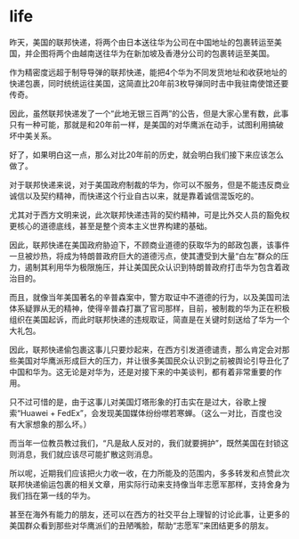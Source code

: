 # life
昨天，美国的联邦快递，将两个由日本送往华为公司在中国地址的包裹转运至美国，并企图将两个由越南送往华为在新加坡及香港分公司的包裹转运至美国。

作为精密度远超于制导导弹的联邦快递，能把4个华为不同发货地址和收获地址的快递包裹，同时统统运往美国，这简直比20年前3枚导弹同时击中我驻南使馆还要传奇。

因此，虽然联邦快递发了一个“此地无银三百两”的公告，但是大家心里有数，此事只有一种可能，那就是和20年前一样，是美国的对华鹰派在动手，试图利用搞破坏中美关系。

好了，如果明白这一点，那么对比20年前的历史，就会明白我们接下来应该怎么做了。

对于联邦快递来说，对于美国政府制裁的华为，你可以不服务，但是不能违反商业诚信以及契约精神，而快递这个行业自古以来，就是靠着诚信混饭吃的。

尤其对于西方文明来说，此次联邦快递违背的契约精神，可是比外交人员的豁免权更核心的道德底线，甚至是整个资本主义世界构建的基础。

因此，联邦快递在美国政府胁迫下，不顾商业道德的获取华为的邮政包裹，该事件一旦被炒热，将成为特朗普政府巨大的道德污点，使其遭受到大量“白左”群众的压力，遏制其利用华为极限施压，并让美国民众认识到特朗普政府打击华为包含着政治目的。

而且，就像当年美国著名的辛普森案中，警方取证中不道德的行为，以及美国司法体系疑罪从无的精神，使得辛普森打赢了官司那样，目前，被制裁的华为正在积极组织在美国起诉，而此时联邦快递的违规取证，简直是在关键时刻送给了华为一个大礼包。

因此，联邦快递偷包裹这事儿只要炒起来，在西方引发道德谴责，那么肯定会对那些美国对华鹰派形成巨大的压力，并让很多美国民众认识到之前被舆论引导丑化了中国和华为。这无论是对华为，还是对接下来的中美谈判，都有着非常重要的作用。

只不过可惜的是，由于这事儿对美国灯塔形象的打击实在是过大，谷歌上搜索“Huawei + FedEx”，会发现美国媒体纷纷噤若寒蝉。（这么一对比，百度也没有大家想象的那么坏。）

而当年一位教员教过我们，“凡是敌人反对的，我们就要拥护”，既然美国在封锁这则消息，我们就应该尽可能扩散这则消息。

所以呢，近期我们应该把火力收一收，在力所能及的范围内，多多转发和点赞此次联邦快递偷运包裹的相关文章，用实际行动来支持像当年志愿军那样，支持舍身为我们挡在第一线的华为。

甚至在海外有能力的朋友，还可以在西方的社交平台上理智的讨论此事，让更多的美国群众看到那些对华鹰派们的丑陋嘴脸，帮助“志愿军”来团结更多的朋友。

